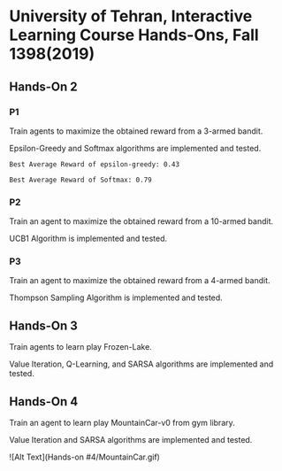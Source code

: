 # University of Tehran, Interactive Learning Course Hands-Ons, Fall 1398(2019)

## Hands-On 2


### P1
Train agents to maximize the obtained reward from a 3-armed bandit.

Epsilon-Greedy and Softmax algorithms are implemented and tested.

`Best Average Reward of epsilon-greedy: 0.43`

`Best Average Reward of Softmax: 0.79`

### P2

Train an agent to maximize the obtained reward from a 10-armed bandit. 

UCB1 Algorithm is implemented and tested.

### P3

Train an agent to maximize the obtained reward from a 4-armed bandit. 

Thompson Sampling Algorithm is implemented and tested.

## Hands-On 3

Train agents to learn play Frozen-Lake.

Value Iteration, Q-Learning, and SARSA algorithms are implemented and tested.

## Hands-On 4

Train an agent to learn play MountainCar-v0 from gym library.

Value Iteration and SARSA algorithms are implemented and tested.

![Alt Text](Hands-on #4/MountainCar.gif)
